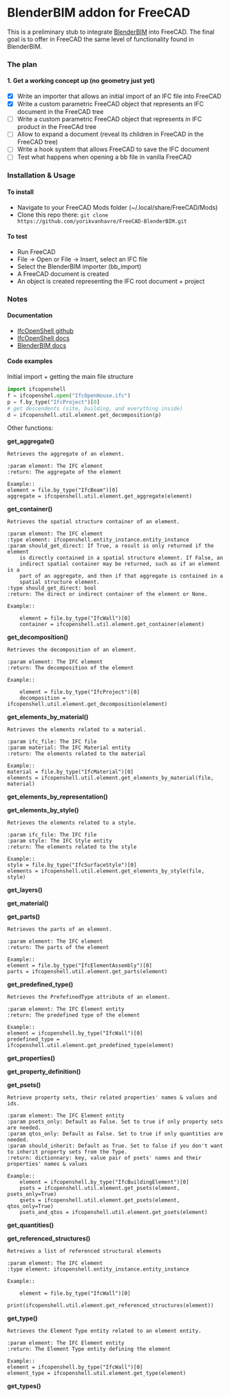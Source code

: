 # BlenderBIM addon for FreeCAD

This is a preliminary stub to integrate [BlenderBIM](https://blenderbim.org) 
into FreeCAD. The final goal is to offer in FreeCAD the same level of 
functionality found in BlenderBIM.

### The plan

#### 1. Get a working concept up (no geometry just yet)

* [x] Write an importer that allows an initial import of an IFC file into FreeCAD
* [x] Write a custom parametric FreeCAD object that represents an IFC document in the FreeCAD tree
* [ ] Write a custom parametric FreeCAD object that represents in IFC product in the FreeCAd tree
* [ ] Allow to expand a document (reveal its children in FreeCAD in the FreeCAD tree)
* [ ] Write a hook system that allows FreeCAD to save the IFC document
* [ ] Test what happens when opening a bb file in vanilla FreeCAD

### Installation & Usage

#### To install

* Navigate to your FreeCAD Mods folder (~/.local/share/FreeCAD/Mods)
* Clone this repo there: `git clone https://github.com/yorikvanhavre/FreeCAD-BlenderBIM.git`

#### To test

* Run FreeCAD
* File -> Open or File -> Insert, select an IFC file
* Select the BlenderBIM importer (bb_import)
* A FreeCAD document is created
* An object is created representing the IFC root document + project

### Notes

#### Documentation

* [IfcOpenShell github](https://github.com/IfcOpenShell/IfcOpenShell)
* [IfcOpenShell docs](https://blenderbim.org/docs-python/ifcopenshell.html)
* [BlenderBIM docs](https://blenderbim.org/docs/)

#### Code examples

Initial import + getting the main file structure

```python
import ifcopenshell
f = ifcopenshel.open("IfcOpenHouse.ifc")
p = f.by_type("IfcProject")[0]
# get descendents (site, building, and everything inside)
d = ifcopenshell.util.element.get_decomposition(p)
```

Other functions:

**get_aggregate()**

    Retrieves the aggregate of an element.
    
    :param element: The IFC element
    :return: The aggregate of the element
    
    Example::
    element = file.by_type("IfcBeam")[0]
    aggregate = ifcopenshell.util.element.get_aggregate(element)

**get_container()**

    Retrieves the spatial structure container of an element.
    
    :param element: The IFC element
    :type element: ifcopenshell.entity_instance.entity_instance
    :param should_get_direct: If True, a result is only returned if the element
        is directly contained in a spatial structure element. If False, an
        indirect spatial container may be returned, such as if an element is a
        part of an aggregate, and then if that aggregate is contained in a
        spatial structure element.
    :type should_get_direct: bool
    :return: The direct or indirect container of the element or None.
    
    Example::
    
        element = file.by_type("IfcWall")[0]
        container = ifcopenshell.util.element.get_container(element)

**get_decomposition()**

    Retrieves the decomposition of an element.
    
    :param element: The IFC element
    :return: The decomposition of the element
    
    Example::
    
        element = file.by_type("IfcProject")[0]
        decomposition = ifcopenshell.util.element.get_decomposition(element)

**get_elements_by_material()**

    Retrieves the elements related to a material.
    
    :param ifc_file: The IFC file
    :param material: The IFC Material entity
    :return: The elements related to the material
    
    Example::
    material = file.by_type("IfcMaterial")[0]
    elements = ifcopenshell.util.element.get_elements_by_material(file, material)

**get_elements_by_representation()**

**get_elements_by_style()**

    Retrieves the elements related to a style.
    
    :param ifc_file: The IFC file
    :param style: The IFC Style entity
    :return: The elements related to the style
    
    Example::
    style = file.by_type("IfcSurfaceStyle")[0]
    elements = ifcopenshell.util.element.get_elements_by_style(file, style)

**get_layers()**

**get_material()**

**get_parts()**

    Retrieves the parts of an element.
    
    :param element: The IFC element
    :return: The parts of the element
    
    Example::
    element = file.by_type("IfcElementAssembly")[0]
    parts = ifcopenshell.util.element.get_parts(element)

**get_predefined_type()**

    Retrieves the PrefefinedType attribute of an element.
    
    :param element: The IFC Element entity
    :return: The predefined type of the element
    
    Example::
    element = ifcopenshell.by_type("IfcWall")[0]
    predefined_type = ifcopenshell.util.element.get_predefined_type(element)

**get_properties()**

**get_property_definition()**

**get_psets()**

    Retrieve property sets, their related properties' names & values and ids.
    
    :param element: The IFC Element entity
    :param psets_only: Default as False. Set to true if only property sets are needed.
    :param qtos_only: Default as False. Set to true if only quantities are needed.
    :param should_inherit: Default as True. Set to false if you don't want to inherit property sets from the Type.
    :return: dictionnary: key, value pair of psets' names and their properties' names & values
    
    Example::
        element = ifcopenshell.by_type("IfcBuildingElement")[0]
        psets = ifcopenshell.util.element.get_psets(element, psets_only=True)
        qsets = ifcopenshell.util.element.get_psets(element, qtos_only=True)
        psets_and_qtos = ifcopenshell.util.element.get_psets(element)

**get_quantities()**

**get_referenced_structures()**

    Retreives a list of referenced structural elements
    
    :param element: The IFC element
    :type element: ifcopenshell.entity_instance.entity_instance
    
    Example::
    
        element = file.by_type("IfcWall")[0]
        print(ifcopenshell.util.element.get_referenced_structures(element))

**get_type()**

    Retrieves the Element Type entity related to an element entity.
    
    :param element: The IFC Element entity
    :return: The Element Type entity defining the element
    
    Example::
    element = ifcopenshell.by_type("IfcWall")[0]
    element_type = ifcopenshell.util.element.get_type(element)

**get_types()**
